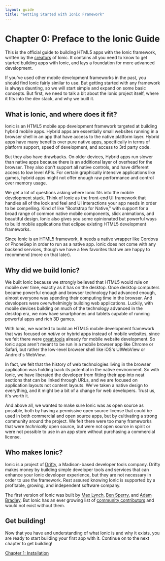 ```yaml
---
layout: guide
title: "Getting Started with Ionic Framework"
---
```


# Chapter 0: Preface to the Ionic Guide

This is the official guide to building HTML5 apps with the Ionic framework, written by the [creators](http://drifty.com/) of Ionic. It contains all you need to know to get started building apps with Ionic, and lays a foundation for more advanced development.

If you've used other mobile development frameworks in the past, you should find Ionic fairly similar to use. But getting started with any framework is always daunting, so we will start simple and expand on some basic concepts. But first, we need to talk a bit about the Ionic project itself, where it fits into the dev stack, and why we built it.

## What is Ionic, and where does it fit?

Ionic is an HTML5 mobile app development framework targeted at building hybrid mobile apps. Hybrid apps are essentially small websites running in a browser shell in an app that have access to the native platform layer. Hybrid apps have many benefits over pure native apps, specifically in terms of platform support, speed of development, and access to 3rd party code.

But they also have drawbacks. On older devices, Hybrid apps run slower than native apps because there is an additional layer of overhead for the browser. They also don't support all native controls, and have different access to low level APIs. For certain graphically intensive applications like games, hybrid apps might not offer enough raw performance and control over memory usage.

We get a lot of questions asking where Ionic fits into the mobile development stack. Think of Ionic as the front-end UI framework that handles all of the look and feel and UI interactions your app needs in order to be compelling. Kind of like "Bootstrap for Native," with support for a broad range of common native mobile components, slick animations, and beautiful design. Ionic also gives you some opinionated but powerful ways to build mobile applications that eclipse existing HTML5 development frameworks.

Since Ionic is an HTML5 framework, it needs a native wrapper like Cordova or PhoneGap in order to run as a native app. Ionic does not come with any backend services, though we have a few favorites that we are happy to recommend (more on that later). 

## Why did we build Ionic?

We built Ionic because we strongly believed that HTML5 would rule on mobile over time, exactly as it has on the desktop. Once desktop computers became powerful enough and browser technology had advanced enough, almost everyone was spending their computing time in the browser. And developers were overwhelmingly building web applications. Luckily, with mobile devices building on much of the technology advanced in the desktop era, we now have smartphones and tablets capable of running powerful apps and rich 3D games.

With Ionic, we wanted to build an HTML5 mobile development framework that was focused on *native* or hybrid apps instead of mobile websites, since we felt there were [great tools](http://jquerymobile.com/) already for mobile website development. So Ionic apps aren't meant to be run in a mobile browser app like Chrome or Safari, but rather the low-level browser shell like iOS's UIWebView or Android's WebView.

In fact, we felt that the history of web technologies living in the browser application was holding back its potential in the native environment. So with Ionic, we have liberated the developer from fitting their app into neat sections that can be linked through URLs, and we are focused on application layouts not content layouts. We've taken a native design to everything, and it might be a bit of a change for web developers. Trust us, it's worth it.

And above all, we wanted to make sure Ionic was as open source as possible, both by having a permissive open source license that could be used in both commercial and open source apps, but by cultivating a strong community around the project. We felt there were too many frameworks that were *technically* open source, but were not open source in spirit or were not possible to use in an app store without purchasing a commercial license.

## Who makes Ionic?

Ionic is a project of [Drifty](http://drifty.com/), a Madison-based developer tools company. Drifty makes money by building simple developer tools and services that can enhance your Ionic developer experience, but they are not necessary in order to use the framework. Rest assured knowing Ionic is supported by a profitable, growing, and independent software company.

The first version of Ionic was built by [Max Lynch](http://twitter.com/maxlynch), [Ben Sperry](http://twitter.com/helloimben), and [Adam Bradley](http://twitter.com/adamdbradley). But Ionic has an ever growing list of [community contributors](https://github.com/driftyco/ionic/graphs/contributors) and would not exist without them.

## Get building!

Now that you have and understanding of what Ionic is and why it exists, you are ready to start building your first app with it. Continue on to the next chapter to get building!

[Chapter 1: Installation](installation.html)
